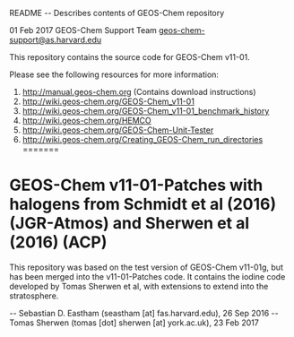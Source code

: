 README -- Describes contents of GEOS-Chem repository

01 Feb 2017
GEOS-Chem Support Team
geos-chem-support@as.harvard.edu


This repository contains the source code for GEOS-Chem v11-01.

Please see the following resources for more information:

1. http://manual.geos-chem.org  (Contains download instructions)
2. http://wiki.geos-chem.org/GEOS-Chem_v11-01
3. http://wiki.geos-chem.org/GEOS-Chem_v11-01_benchmark_history
4. http://wiki.geos-chem.org/HEMCO
5. http://wiki.geos-chem.org/GEOS-Chem-Unit-Tester
6. http://wiki.geos-chem.org/Creating_GEOS-Chem_run_directories
=======
# GEOS-Chem v11-01-Patches with halogens from Schmidt et al (2016) (JGR-Atmos) and Sherwen et al (2016) (ACP) #

This repository was based on the test version of GEOS-Chem v11-01g, but has been merged into the v11-01-Patches code. It contains the iodine code developed by Tomas Sherwen et al, with extensions to extend into the stratosphere. 

-- Sebastian D. Eastham (seastham [at] fas.harvard.edu), 26 Sep 2016
-- Tomas Sherwen (tomas [dot] sherwen [at] york.ac.uk), 23 Feb 2017

